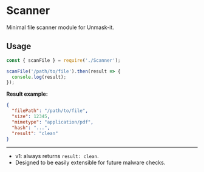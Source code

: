 # Scanner

Minimal file scanner module for Unmask-it.

## Usage

```js
const { scanFile } = require('./Scanner');

scanFile('/path/to/file').then(result => {
  console.log(result);
});
```

**Result example:**
```json
{
  "filePath": "/path/to/file",
  "size": 12345,
  "mimetype": "application/pdf",
  "hash": "...",
  "result": "clean"
}
```

---

- v1: always returns `result: clean`.
- Designed to be easily extensible for future malware checks.
